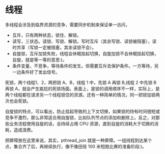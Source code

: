 # 线程



多线程会涉及到临界资源的竞争，需要同步机制来保证单一访问，

- 互斥，只有两种状态，锁住、解锁。
- 读写，三状态。读锁、写锁、解锁。写时互斥（其余写锁、读锁被阻塞），读时共享（写锁一定被阻塞，其余读锁不会）。
- 自旋锁，互斥加锁失败，线程会休眠挂起切换，自旋加锁不会休眠挂起切换，自旋，就是等一等的意思:)。
- 条件变量，不竞争，等待条件的发生。但需要互斥去保护条件。一方等待，另一边条件好了发出信号。

死锁，两个线程1、2，两把锁 A、B，线程 1 中，先锁 A 再锁 B,线程 2 中先锁 B 再锁 A，就会产生尴尬的死锁场面。表面上，是锁的调用顺序不一样，实际上，是两个线程都在请求另一个线程锁住的资源。还有一种简单的情况，同一把锁加锁两次也会死锁。

自旋锁的特点，可以看出，防止挂起导致的上下文切换，如果锁的持有时间很短或竞争不激烈，那么非常适合用自旋锁，比如队列节点的添加和删除上。反之，对那些业务流程使用自旋的话，会持续占用 CPU 资源，直到自旋的消耗大于切换的消耗，造成浪费。

把屏障放在这里来说，其实，pthread_join 就是一种屏障。一组线程到达某个点，集合齐了后，再继续执行，像不像田径 100 米短跑比赛的准备阶段:)。